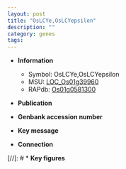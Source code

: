 ```yaml
---
layout: post
title: "OsLCYe,OsLCYepsilon"
description: ""
category: genes
tags: 
---
```


* **Information**  
    + Symbol: OsLCYe,OsLCYepsilon  
    + MSU: [LOC_Os01g39960](http://rice.uga.edu/cgi-bin/ORF_infopage.cgi?orf=LOC_Os01g39960)  
    + RAPdb: [Os01g0581300](http://rapdb.dna.affrc.go.jp/viewer/gbrowse_details/irgsp1?name=Os01g0581300)  

* **Publication**  

* **Genbank accession number**  

* **Key message**  

* **Connection**  

[//]: # * **Key figures**  


